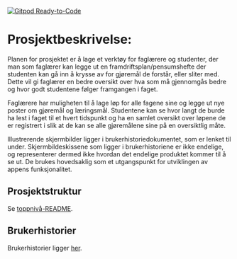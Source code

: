 [![Gitpod Ready-to-Code](https://img.shields.io/badge/Gitpod-Ready--to--Code-blue?logo=gitpod)](https://gitpod.idi.ntnu.no/#https://gitlab.stud.idi.ntnu.no/it1901/groups-2020/gr2010/gr2010) 

# Prosjektbeskrivelse:

Planen for prosjektet er å lage et verktøy for faglærere og studenter, der man som
faglærer kan legge ut en framdriftsplan/pensumshefte der studenten kan gå inn å
krysse av for gjøremål de forstår, eller sliter med. Dette vil gi faglærer en
bedre oversikt over hva som må gjennomgås bedre og hvor godt studentene følger
framgangen i faget. 

Faglærere har muligheten til å lage løp for alle fagene sine og legge ut nye poster
om gjøremål og læringsmål. Studentene kan se
hvor langt de burde ha lest i faget til et hvert tidspunkt og ha en samlet oversikt
over løpene de er registrert i slik at de kan se alle gjøremålene sine på en 
oversiktlig måte.

Illustrerende skjermbilder ligger i brukerhistoriedokumentet, som er lenket til under.
Skjermbildeskissene som ligger i brukerhistoriene er ikke endelige, og representerer dermed ikke
hvordan det endelige produktet kommer til å se ut. De brukes hovedsaklig som et
 utgangspunkt for utviklingen av appens funksjonalitet.

## Prosjektstruktur

Se [toppnivå-README](../README.md).

## Brukerhistorier

Brukerhistorier ligger [her](/brukerhistorier/brukerhistorier.md).